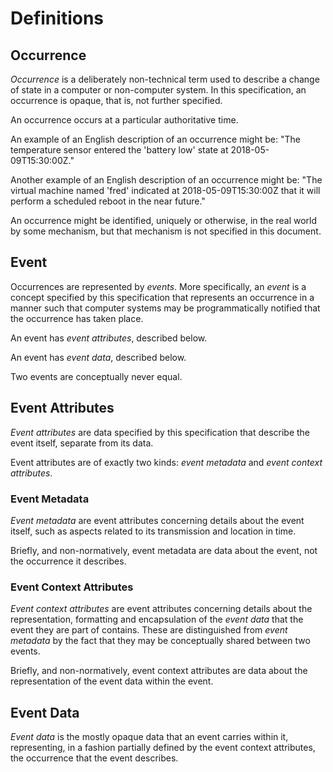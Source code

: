 # Definitions

## Occurrence

_Occurrence_ is a deliberately non-technical term used to describe a
change of state in a computer or non-computer system.  In this
specification, an occurrence is opaque, that is, not further
specified.

An occurrence occurs at a particular authoritative time.

An example of an English description of an occurrence might be: "The
temperature sensor entered the 'battery low' state at
2018-05-09T15:30:00Z."

Another example of an English description of an occurrence might be:
"The virtual machine named 'fred' indicated at 2018-05-09T15:30:00Z
that it will perform a scheduled reboot in the near future."

An occurrence might be identified, uniquely or otherwise, in the real
world by some mechanism, but that mechanism is not specified in this
document.

## Event

Occurrences are represented by _events_.  More specifically, an
_event_ is a concept specified by this specification that represents
an occurrence in a manner such that computer systems may be
programmatically notified that the occurrence has taken place.

An event has _event attributes_, described below.

An event has _event data_, described below.

Two events are conceptually never equal.

## Event Attributes

_Event attributes_ are data specified by this specification that
describe the event itself, separate from its data.

Event attributes are of exactly two kinds: _event metadata_ and _event
context attributes_.

### Event Metadata

_Event metadata_ are event attributes concerning details about the
event itself, such as aspects related to its transmission and location
in time.

Briefly, and non-normatively, event metadata are data about the event,
not the occurrence it describes.

### Event Context Attributes

_Event context attributes_ are event attributes concerning details
about the representation, formatting and encapsulation of the _event
data_ that the event they are part of contains.  These are
distinguished from _event metadata_ by the fact that they may be
conceptually shared between two events.

Briefly, and non-normatively, event context attributes are data about
the representation of the event data within the event.

## Event Data

_Event data_ is the mostly opaque data that an event carries within
it, representing, in a fashion partially defined by the event context
attributes, the occurrence that the event describes.

